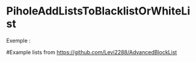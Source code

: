 # PiholeAddListsToBlacklistOrWhiteList

Exemple : 

#Example lists from https://github.com/Levi2288/AdvancedBlockList

